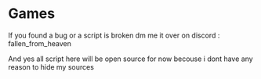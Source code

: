 # Games
If you found a bug or a script is broken dm me it over on discord : fallen_from_heaven

And yes all script here will be open source for now becouse i dont have any reason to hide my sources
